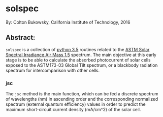 # solspec
By: Colton Bukowsky, California Institute of Technology, 2016
## Abstract:
`solspec` is a collection of [python 3.5](https://docs.python.org/3.5/#) routines related to
the [ASTM Solar Spectral Irradiance Air Mass 1.5](http://rredc.nrel.gov/solar/spectra/am1.5/#about) spectrum. The main
objective at this early stage is to be able to calculate the absorbed photocurrent of solar cells exposed to the
ASTM173-03 Global Tilt spectrum, or a blackbody radiation spectrum for intercomparison with other cells.

### jsc
The `jsc` method is the main function, which can be fed a discrete spectrum of wavelengths (nm) in ascending order and the
 corresponding normalized spectrum (external quantum efficiency) values in order to predict the maximum short-circuit current density (mA/cm^2) of the solar cell.

